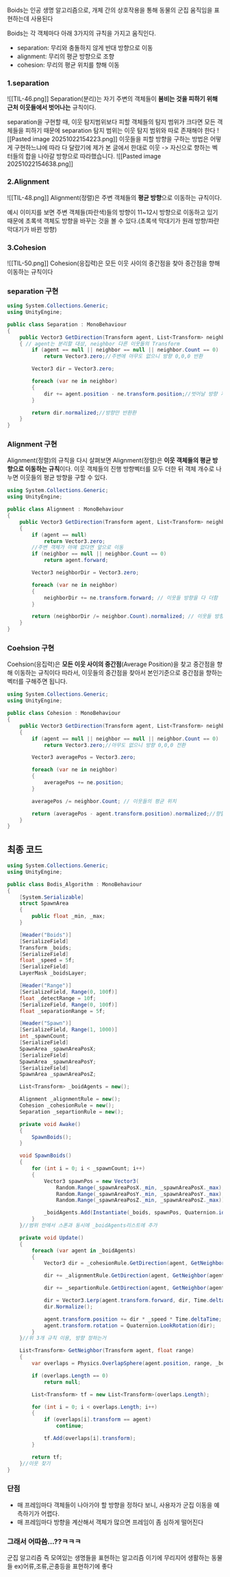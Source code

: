 Boids는 인공 생명 알고리즘으로, 개체 간의 상호작용을 통해 동물의 군집 움직임을 표현하는데 사용된다

Boids는 각 객체마다 아래 3가지의 규칙을 가지고 움직인다.
- separation: 무리와 충돌하지 않게 반대 방향으로 이동  
- alignment: 무리의 평균 방향으로 조향  
- cohesion: 무리의 평균 위치를 향해 이동

### 1.separation
![[TIL-46.png]]
Separation(분리)는 자기 주변의 객체들이 **붐비는 것을 피하기 위해 근처 이웃들에서 벗어나는** 규칙이다.

separation을 구현할 때, 이웃 탐지범위보다 피할 객체들의 탐지 범위가 크다면 모든 객체들을 피하기 때문에
separation 탐지 범위는 이웃 탐지 범위와 따로 존재해야 한다
![[Pasted image 20251022154223.png]]
이웃들을 피할 방향을 구하는 방법은 어떻게 구현하느냐에 따라 다 달랐기에
제가 본 글에서 한대로 이웃 -> 자신으로 향하는 벡터들의 합을 나아갈 방향으로 따라했습니다.
![[Pasted image 20251022154638.png]]

### 2.Alignment
![[TIL-48.png]]
Alignment(정렬)은 주변 객체들의 **평균 방향**으로 이동하는 규칙이다.

예시 이미지를 보면 주변 객체들(파란색)들의 방향이 11~12시 방향으로 이동하고 있기 때문에
초록색 객체도 방향을 바꾸는 것을 볼 수 있다.(초록색 막대기가 원래 방향/파란 막대기가 바뀐 방향)

### 3.Cohesion
![[TIL-50.png]]
Cohesion(응집력)은 모든 이웃 사이의 중간점을 찾아 중간점을 향해 이동하는 규칙이다


### separation 구현
```csharp
using System.Collections.Generic;
using UnityEngine;

public class Separation : MonoBehaviour
{
    public Vector3 GetDirection(Transform agent, List<Transform> neighbor)
    { // agent는 분리할 대상, neighbor 다른 이웃들의 Transform
        if (agent == null || neighbor == null || neighbor.Count == 0) 
            return Vector3.zero;//주변에 아무도 없으니 방향 0,0,0 반환

        Vector3 dir = Vector3.zero;

        foreach (var ne in neighbor)
        {
            dir += agent.position - ne.transform.position;//벗어날 방향 계산
        }

        return dir.normalized;//방향만 반환환
    }
}

```


### Alignment 구현
Alignment(정렬)의 규칙을 다시 살펴보면 Alignment(정렬)은 **이웃 객체들의 평균 방향으로 이동하는 규칙**이다.
이웃 객체들의 진행 방향벡터를 모두 더한 뒤 객체 개수로 나누면 이웃들의 평균 방향을 구할 수 있다.

```csharp
using System.Collections.Generic;
using UnityEngine;

public class Alignment : MonoBehaviour
{
    public Vector3 GetDirection(Transform agent, List<Transform> neighbor)
    {
        if (agent == null)
            return Vector3.zero;
		//주변 객체가 아예 없다면 앞으로 이동
        if (neighbor == null || neighbor.Count == 0)
            return agent.forward;

        Vector3 neighborDir = Vector3.zero;

        foreach (var ne in neighbor)
        {
            neighborDir += ne.transform.forward; // 이웃들 방향을 다 더함
        }

        return (neighborDir /= neighbor.Count).normalized; // 이웃들 방향을 수만큼 나눠 평균 반환
    }
}

```



### Coehsion 구현
Coehsion(응집력)은 **모든 이웃 사이의 중간점**(Average Position)을 찾고 중간점을 향해 이동하는 규칙이다
따라서, 이웃들의 중간점을 찾아서 본인기준으로 중간점을 향하는 벡터를 구해주면 됩니다.

```csharp
using System.Collections.Generic;
using UnityEngine;

public class Cohesion : MonoBehaviour
{
    public Vector3 GetDirection(Transform agent, List<Transform> neighbor)
    {
        if (agent == null || neighbor == null || neighbor.Count == 0)
            return Vector3.zero;//아무도 없으니 방향 0,0,0 전환

        Vector3 averagePos = Vector3.zero;

        foreach (var ne in neighbor)
        {
            averagePos += ne.position;
        }

        averagePos /= neighbor.Count; // 이웃들의 평균 위치

        return (averagePos - agent.transform.position).normalized;//향할 위치 방향 반환
    }
}

```

## 최종 코드
```csharp
using System.Collections.Generic;
using UnityEngine;

public class Bodis_Algorithm : MonoBehaviour
{
    [System.Serializable]
    struct SpawnArea
    {
        public float _min, _max;
    }

    [Header("Boids")]
    [SerializeField]
    Transform _boids;
    [SerializeField]
    float _speed = 5f;
    [SerializeField]
    LayerMask _boidsLayer;

    [Header("Range")]
    [SerializeField, Range(0, 100f)]
    float _detectRange = 10f;
    [SerializeField, Range(0, 100f)]
    float _separationRange = 5f;

    [Header("Spawn")]
    [SerializeField, Range(1, 1000)]
    int _spawnCount;
    [SerializeField]
    SpawnArea _spawnAreaPosX;
    [SerializeField]
    SpawnArea _spawnAreaPosY;
    [SerializeField]
    SpawnArea _spawnAreaPosZ;

    List<Transform> _boidAgents = new();

    Alignment _alignmentRule = new();
    Cohesion _cohesionRule = new();
    Separation _separtionRule = new();

    private void Awake()
    {
        SpawnBoids();
    }

    void SpawnBoids()
    {
        for (int i = 0; i < _spawnCount; i++)
        {
            Vector3 spawnPos = new Vector3(
                Random.Range(_spawnAreaPosX._min, _spawnAreaPosX._max),
                Random.Range(_spawnAreaPosY._min, _spawnAreaPosY._max),
                Random.Range(_spawnAreaPosZ._min, _spawnAreaPosZ._max));

            _boidAgents.Add(Instantiate(_boids, spawnPos, Quaternion.identity));
        }
    }//범위 안에서 스폰과 동시에 _boidAgents리스트에 추가

    private void Update()
    {
        foreach (var agent in _boidAgents)
        {
            Vector3 dir = _cohesionRule.GetDirection(agent, GetNeighbor(agent, _detectRange));

            dir += _alignmentRule.GetDirection(agent, GetNeighbor(agent, _detectRange));

            dir += _separtionRule.GetDirection(agent, GetNeighbor(agent, _separationRange));

            dir = Vector3.Lerp(agent.transform.forward, dir, Time.deltaTime);
            dir.Normalize();

            agent.transform.position += dir * _speed * Time.deltaTime;
            agent.transform.rotation = Quaternion.LookRotation(dir);
        }
    }//위 3개 규칙 이용, 방향 정하는거

    List<Transform> GetNeighbor(Transform agent, float range)
    {
        var overlaps = Physics.OverlapSphere(agent.position, range, _boidsLayer);

        if (overlaps.Length == 0)
            return null;

        List<Transform> tf = new List<Transform>(overlaps.Length);

        for (int i = 0; i < overlaps.Length; i++)
        {
            if (overlaps[i].transform == agent)
                continue;

            tf.Add(overlaps[i].transform);
        }

        return tf;
    }//이웃 찾기
}


```


### 단점
- 매 프레임마다 객체들이 나아가야 할 방향을 정하다 보니, 사용자가 군집 이동을 예측하기가 어렵다.
- 매 프레임마다 방향을 계산해서 객체가 많으면 프레임이 좀 심하게 떨어진다

### 그래서 어따씀...??ㅋㅋㅋ
군집 알고리즘 즉 모여있는 생명들을 표현하는 알고리즘 이기에 무리지어 생활하는 동물들
ex)어류,조류,곤충등을 표현하기에 좋다